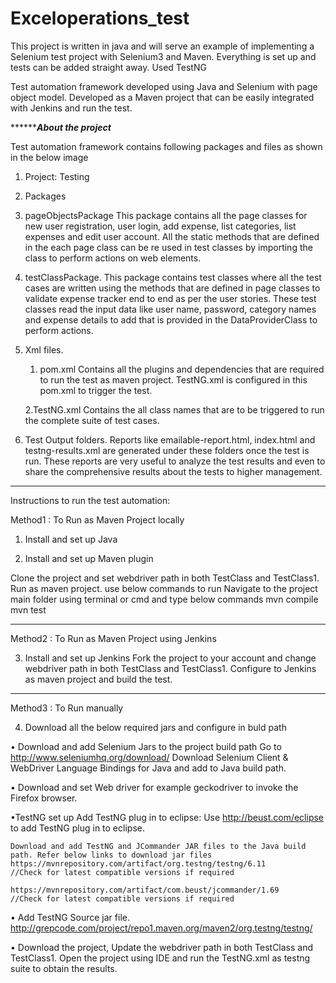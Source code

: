 # Exceloperations_test

This project is written in java and will serve an example of implementing a Selenium test project with Selenium3 and Maven.
Everything is set up and tests can be added straight away.
Used TestNG

Test automation framework developed using Java and Selenium with page object model.
Developed as a Maven project that can be easily integrated with Jenkins and run the test. 


***************************************************About the project*********************************************

Test automation framework contains following packages and files as shown in the below image
1. Project: Testing
2. Packages

1. pageObjectsPackage
This package contains all the page classes for new user registration, user login, add expense, list categories, 
list expenses and edit user account. All the static methods that are defined in the each page class can be re used 
in test classes by importing the class to perform actions on web elements.

2.	testClassPackage.
This package contains test classes where all the test cases are written using the methods that are defined in page 
classes to validate expense tracker end to end as per the user stories.
These test classes read the input data like user name, password, category names and expense details to add that is 
provided in the DataProviderClass to perform actions.

3. Xml files.
 	1. pom.xml
Contains all the plugins and dependencies that are required to run the test as maven project. TestNG.xml is configured 
in this pom.xml to trigger the test.

	2.TestNG.xml
	Contains the all class names that are to be triggered to run the complete suite of test cases.

4. Test Output folders.
Reports like emailable-report.html, index.html and testng-results.xml are generated under these folders once the test is run. 
These reports are very useful to analyze the test results and even to share the comprehensive results about the tests to 
higher management.

****************************************************************************************************************************


Instructions to run the test automation:

Method1 : To Run as Maven Project locally

1. Install and set up Java

2. Install and set up Maven plugin

Clone the project and set webdriver path in both TestClass and TestClass1.
Run as maven project. use below commands to run
Navigate to the project main folder using terminal or cmd and type below commands
mvn compile
mvn test

************************************************************************************************************************************

Method2 : To Run as Maven Project using Jenkins

3. Install and set up Jenkins
Fork the project to your account and change webdriver path in both TestClass and TestClass1.
Configure to Jenkins as maven project and build the test.


**********************************************************************************************************************************

Method3 : To Run manually

4. Download all the below required jars and configure in buld path

  • Download and add Selenium Jars to the project build path
    Go to http://www.seleniumhq.org/download/
    Download Selenium Client & WebDriver Language Bindings for Java and add to Java build path.
    
  • Download and set Web driver for example geckodriver to invoke the Firefox browser.
  
  •TestNG set up
   Add TestNG plug in to eclipse:
   Use http://beust.com/eclipse to add TestNG plug in to eclipse.
	  
    Download and add TestNG and JCommander JAR files to the Java build path. Refer below links to download jar files
    https://mvnrepository.com/artifact/org.testng/testng/6.11   
    //Check for latest compatible versions if required
    
    https://mvnrepository.com/artifact/com.beust/jcommander/1.69  
    //Check for latest compatible versions if required

  • Add TestNG Source jar file.
    http://grepcode.com/project/repo1.maven.org/maven2/org.testng/testng/
  
  • Download the project, Update the webdriver path in both TestClass and TestClass1.
    Open the project using IDE and run the TestNG.xml as testng suite to obtain the results.


